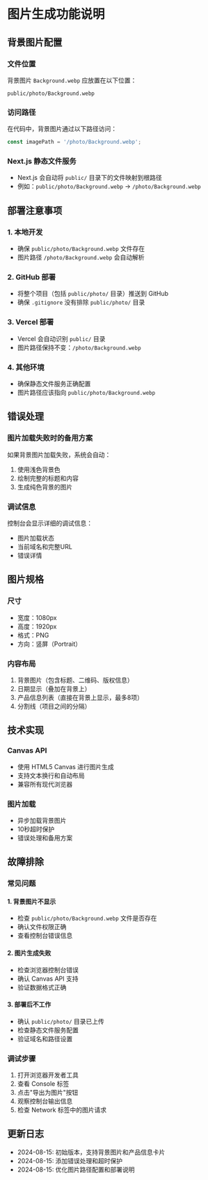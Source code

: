 # 图片生成功能说明

## 背景图片配置

### 文件位置
背景图片 `Background.webp` 应放置在以下位置：
```
public/photo/Background.webp
```

### 访问路径
在代码中，背景图片通过以下路径访问：
```typescript
const imagePath = '/photo/Background.webp';
```

### Next.js 静态文件服务
- Next.js 会自动将 `public/` 目录下的文件映射到根路径
- 例如：`public/photo/Background.webp` → `/photo/Background.webp`

## 部署注意事项

### 1. 本地开发
- 确保 `public/photo/Background.webp` 文件存在
- 图片路径 `/photo/Background.webp` 会自动解析

### 2. GitHub 部署
- 将整个项目（包括 `public/photo/` 目录）推送到 GitHub
- 确保 `.gitignore` 没有排除 `public/photo/` 目录

### 3. Vercel 部署
- Vercel 会自动识别 `public/` 目录
- 图片路径保持不变：`/photo/Background.webp`

### 4. 其他环境
- 确保静态文件服务正确配置
- 图片路径应该指向 `public/photo/Background.webp`

## 错误处理

### 图片加载失败时的备用方案
如果背景图片加载失败，系统会自动：
1. 使用浅色背景色
2. 绘制完整的标题和内容
3. 生成纯色背景的图片

### 调试信息
控制台会显示详细的调试信息：
- 图片加载状态
- 当前域名和完整URL
- 错误详情

## 图片规格

### 尺寸
- 宽度：1080px
- 高度：1920px
- 格式：PNG
- 方向：竖屏（Portrait）

### 内容布局
1. 背景图片（包含标题、二维码、版权信息）
2. 日期显示（叠加在背景上）
3. 产品信息列表（直接在背景上显示，最多8项）
4. 分割线（项目之间的分隔）

## 技术实现

### Canvas API
- 使用 HTML5 Canvas 进行图片生成
- 支持文本换行和自动布局
- 兼容所有现代浏览器

### 图片加载
- 异步加载背景图片
- 10秒超时保护
- 错误处理和备用方案

## 故障排除

### 常见问题

#### 1. 背景图片不显示
- 检查 `public/photo/Background.webp` 文件是否存在
- 确认文件权限正确
- 查看控制台错误信息

#### 2. 图片生成失败
- 检查浏览器控制台错误
- 确认 Canvas API 支持
- 验证数据格式正确

#### 3. 部署后不工作
- 确认 `public/photo/` 目录已上传
- 检查静态文件服务配置
- 验证域名和路径设置

### 调试步骤
1. 打开浏览器开发者工具
2. 查看 Console 标签
3. 点击"导出为图片"按钮
4. 观察控制台输出信息
5. 检查 Network 标签中的图片请求

## 更新日志

- 2024-08-15: 初始版本，支持背景图片和产品信息卡片
- 2024-08-15: 添加错误处理和超时保护
- 2024-08-15: 优化图片路径配置和部署说明
